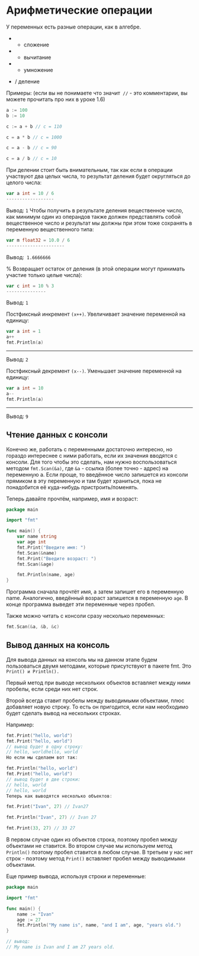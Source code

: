 # Арифметические операции

У переменных есть разные операции, как в алгебре.

- + сложение

- - вычитание

- * умножение

- / деление

Примеры:
(если вы не понимаете что значит` //` - это комментарии, вы можете прочитать про них в уроке 1.6)

```go
a := 100
b := 10

c := a + b // с = 110

c = a * b // с = 1000

c = a - b // с = 90

c = a / b // с = 10
```

При делении стоит быть внимательным, так как если в операции участвуют два целых числа, то результат деления будет
округляться до целого числа:

```go
var a int = 10 / 6
------------------
```

Вывод: `1`
Чтобы получить в результате деления вещественное число, как минимум один из операндов также должен представлять собой
вещественное число и результат мы должны при этом тоже сохранять в переменную вещественного типа:

```go
var m float32 = 10.0 / 6
----------------------
```

Вывод:` 1.6666666`

% Возвращает остаток от деления (в этой операции могут принимать участие только целые числа)﻿:

```go
var c int = 10 % 3
---------------
```

Вывод: `1`

Постфиксный инкремент `(x++)`. Увеличивает значение переменной на единицу:

```go
var a int = 1
a++
fmt.Println(a)
```

---------------
Вывод: `2`

Постфиксный декремент `(x--)`. Уменьшает значение переменной на единицу:

```go
var a int = 10
a--
fmt.Println(a)
```

---------------
Вывод: `9`

## Чтение данных с консоли

Конечно же, работать с переменными достаточно интересно, но гораздо интереснее с ними работать, если их значения
вводятся с консоли. Для того чтобы это сделать, нам нужно воспользоваться методом `fmt.Scan(&a)`, где `&a` - ссылка (более
точно - адрес) на переменную a. Если проще, то введённое число запишется из консоли прямиком в эту переменную и там
будет храниться, пока не понадобится её куда-нибудь пристроить/поменять.

Теперь давайте прочтём, например, имя и возраст:

```go
package main

import "fmt"

func main() {
	var name string
	var age int
	fmt.Print("Введите имя: ")
	fmt.Scan(&name)
	fmt.Print("Введите возраст: ")
	fmt.Scan(&age)

	fmt.Println(name, age)
}
```

Программа сначала прочтёт имя, а затем запишет его в переменную name. Аналогично, введённый возраст запишется в
переменную `age`. В конце программа выведет эти переменные через пробел.

Также можно читать с консоли сразу несколько переменных:

```go
fmt.Scan(&a, &b, &c)
```

## Вывод данных на консоль

Для вывода данных на консоль мы на данном этапе будем пользоваться двумя методами, которые присутствуют в пакете fmt.
Это `Print() и Println().`

Первый метод при выводе нескольких объектов вставляет между ними пробелы, если среди них нет строк.

Второй всегда ставит пробелы между выводимыми объектами, плюс добавляет новую строку. То есть он пригодится, если нам
необходимо будет сделать вывод на нескольких строках.

Например:

```go
fmt.Print("hello, world")
fmt.Print("hello, world")
// вывод будет в одну строку:
// hello, worldhello, world
Но если мы сделаем вот так:

fmt.Println("hello, world")
fmt.Print("hello, world")
// вывод будет в две строки:
// hello, world
// hello, world
Теперь как выводятся несколько объектов:

fmt.Print("Ivan", 27) // Ivan27

fmt.Println("Ivan", 27) // Ivan 27

fmt.Print(33, 27) // 33 27
```

В первом случае один из объектов строка, поэтому пробел между объектами не ставится. Во втором случае мы используем
метод `Println()`  поэтому пробел ставится в любом случае. В третьем у нас нет строк - поэтому метод `Print()`   вставляет
пробел между выводимыми объектами.

Еще пример вывода, используя строки и переменные:

```go
package main

import "fmt"

func main() {
	name := "Ivan"
	age := 27
	fmt.Println("My name is", name, "and I am", age, "years old.")
}

// вывод:
// My name is Ivan and I am 27 years old.
```